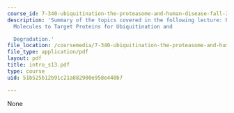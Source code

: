 ```yaml
---
course_id: 7-340-ubiquitination-the-proteasome-and-human-disease-fall-2004
description: 'Summary of the topics covered in the following lecture: Protacs - Chimeric
  Molecules to Target Proteins for Ubiquitination and

  Degradation.'
file_location: /coursemedia/7-340-ubiquitination-the-proteasome-and-human-disease-fall-2004/51b525b12b91c21a882900e958e440b7_intro_s13.pdf
file_type: application/pdf
layout: pdf
title: intro_s13.pdf
type: course
uid: 51b525b12b91c21a882900e958e440b7

---
```

None